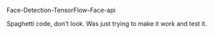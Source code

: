 Face-Detection-TensorFlow-Face-api

Spaghetti code, don't look. Was just trying to make it work and test it.
